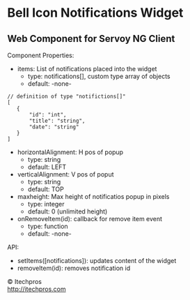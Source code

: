 # Bell Icon Notifications Widget
## Web Component for Servoy NG Client


Component Properties:

- items: List of notifications placed into the widget
  - type: notifications[], custom type array of objects
  - default: -none-
```
// definition of type "notifictions[]"
[
   {  
       "id": "int",
       "title": "string",
       "date": "string"
   }
]
```
- horizontalAlignment: H pos of popup
  - type: string
  - default: LEFT
- verticalAlignment: V pos of poput
  - type: string
  - default: TOP
- maxheight: Max height of notificatios popup in pixels
  - type: integer
  - default: 0 (unlimited height)
- onRemoveItem(id): callback for remove item event
  - type: function
  - default: -none-
  
  
API:  

- setItems([notifications]): updates content of the widget  
- removeItem(id): removes notification id
   
&copy; Itechpros  
http://itechpros.com
